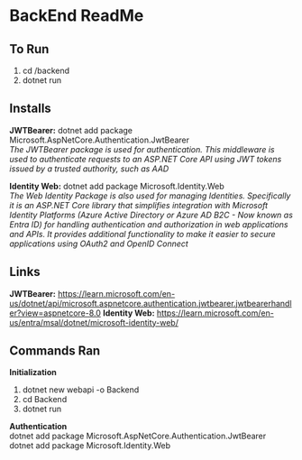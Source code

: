 # BackEnd ReadMe
## To Run 
1. cd /backend
2. dotnet run

## Installs
**JWTBearer:** dotnet add package Microsoft.AspNetCore.Authentication.JwtBearer </br>
*The JWTBearer package is used for authentication.
This middleware is used to authenticate requests to an ASP.NET Core API using JWT tokens issued by a trusted authority, such as AAD*

**Identity Web:** dotnet add package Microsoft.Identity.Web </br>
*The Web Identity Package is also used for managing Identities. Specifically it is an ASP.NET Core library that simplifies integration with Microsoft Identity Platforms (Azure Active Directory or Azure AD B2C - Now known as Entra ID) for handling authentication and authorization in web applications and APIs. It provides additional functionality to make it easier to secure applications using OAuth2 and OpenID Connect* 
</br>
## Links


**JWTBearer:** https://learn.microsoft.com/en-us/dotnet/api/microsoft.aspnetcore.authentication.jwtbearer.jwtbearerhandler?view=aspnetcore-8.0
**Identity Web:** https://learn.microsoft.com/en-us/entra/msal/dotnet/microsoft-identity-web/

## Commands Ran
**Initialization**
1. dotnet new webapi -o Backend
2. cd Backend
3. dotnet run

**Authentication**   
dotnet add package Microsoft.AspNetCore.Authentication.JwtBearer </br>
dotnet add package Microsoft.Identity.Web </br>
